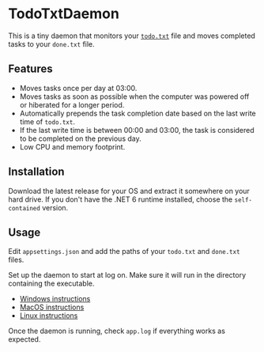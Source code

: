 # TodoTxtDaemon

This is a tiny daemon that monitors your [`todo.txt`](https://github.com/todotxt/todo.txt) file and moves completed tasks to your `done.txt` file. 

## Features

* Moves tasks once per day at 03:00.
* Moves tasks as soon as possible when the computer was powered off or hiberated for a longer period.
* Automatically prepends the task completion date based on the last write time of `todo.txt`. 
* If the last write time is between 00:00 and 03:00, the task is considered to be completed on the previous day.
* Low CPU and memory footprint.

## Installation

Download the latest release for your OS and extract it somewhere on your hard drive. If you don't have the .NET 6 runtime installed, choose the `self-contained` version.

## Usage

Edit `appsettings.json` and add the paths of your `todo.txt` and `done.txt` files.

Set up the daemon to start at log on. Make sure it will run in the directory containing the executable.

* [Windows instructions](https://www.wintips.org/how-to-start-a-program-at-startup-with-task-scheduler/)
* [MacOS instructions](https://www.idownloadblog.com/2015/03/24/apps-launch-system-startup-mac/)
* [Linux instructions](https://www.xmodulo.com/start-program-automatically-linux-desktop.html)

Once the daemon is running, check `app.log` if everything works as expected.
